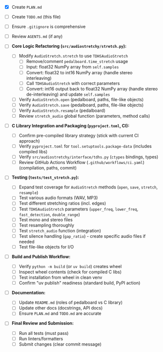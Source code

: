 - [X] Create `PLAN.md`
- [ ] Create `TODO.md` (this file)
- [ ] Ensure `.gitignore` is comprehensive
- [ ] Review `AGENTS.md` (if any)

- [ ] **Core Logic Refactoring (`src/audiostretchy/stretch.py`):**
    - [ ] Modify `AudioStretch.stretch` to use `TDHSAudioStretch`
        - [ ] Remove/comment `pedalboard.time_stretch` usage
        - [ ] Input: float32 NumPy array from `self.samples`
        - [ ] Convert: float32 to int16 NumPy array (handle stereo interleaving)
        - [ ] Call `TDHSAudioStretch` with correct parameters
        - [ ] Convert: int16 output back to float32 NumPy array (handle stereo de-interleaving) and update `self.samples`
    - [ ] Verify `AudioStretch.open` (pedalboard, paths, file-like objects)
    - [ ] Verify `AudioStretch.save` (pedalboard, paths, file-like objects)
    - [ ] Verify `AudioStretch.resample` (pedalboard)
    - [ ] Review `stretch_audio` global function (parameters, method calls)

- [ ] **C Library Integration and Packaging (`pyproject.toml`, CI):**
    - [ ] Confirm pre-compiled library strategy (stick with current CI approach)
    - [ ] Verify `pyproject.toml` for `tool.setuptools.package-data` (includes compiled libs)
    - [ ] Verify `src/audiostretchy/interface/tdhs.py` (`ctypes` bindings, types)
    - [ ] Review GitHub Actions Workflow (`.github/workflows/ci.yaml`) (compilation, paths, commit)

- [ ] **Testing (`tests/test_stretch.py`):**
    - [ ] Expand test coverage for `AudioStretch` methods (`open`, `save`, `stretch`, `resample`)
    - [ ] Test various audio formats (WAV, MP3)
    - [ ] Test different stretching ratios (incl. edges)
    - [ ] Test `TDHSAudioStretch` parameters (`upper_freq`, `lower_freq`, `fast_detection`, `double_range`)
    - [ ] Test mono and stereo files
    - [ ] Test resampling thoroughly
    - [ ] Test `stretch_audio` function (integration)
    - [ ] Test silence handling (`gap_ratio`) - create specific audio files if needed
    - [ ] Test file-like objects for I/O

- [ ] **Build and Publish Workflow:**
    *   [ ] Verify `python -m build` (or `uv build`) creates wheel
    *   [ ] Inspect wheel contents (check for compiled C libs)
    *   [ ] Test installation from wheel in clean venv
    *   [ ] Confirm "uv publish" readiness (standard build, PyPI action)

- [ ] **Documentation:**
    - [ ] Update `README.md` (roles of pedalboard vs C library)
    - [ ] Update other docs (docstrings, API docs)
    - [ ] Ensure `PLAN.md` and `TODO.md` are accurate

- [ ] **Final Review and Submission:**
    - [ ] Run all tests (must pass)
    - [ ] Run linters/formatters
    - [ ] Submit changes (clear commit message)
